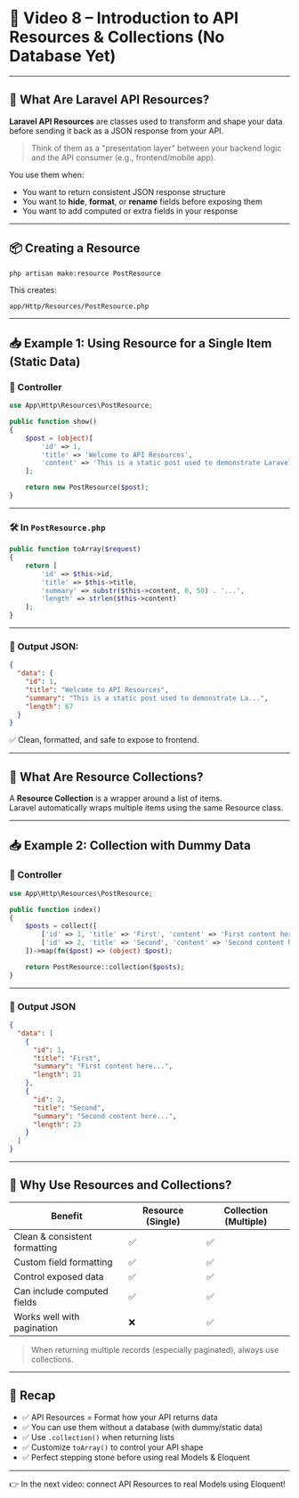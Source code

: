 
# 🎥 Video 8 – Introduction to API Resources & Collections (No Database Yet)

---

## 🧠 What Are Laravel API Resources?

**Laravel API Resources** are classes used to transform and shape your data before sending it back as a JSON response from your API.

> Think of them as a "presentation layer" between your backend logic and the API consumer (e.g., frontend/mobile app).

You use them when:
- You want to return consistent JSON response structure
- You want to **hide**, **format**, or **rename** fields before exposing them
- You want to add computed or extra fields in your response

---

## 📦 Creating a Resource

```bash
php artisan make:resource PostResource
```

This creates:

```
app/Http/Resources/PostResource.php
```

---

## 📥 Example 1: Using Resource for a Single Item (Static Data)

### 📂 Controller

```php
use App\Http\Resources\PostResource;

public function show()
{
    $post = (object)[
        'id' => 1,
        'title' => 'Welcome to API Resources',
        'content' => 'This is a static post used to demonstrate Laravel resources.'
    ];

    return new PostResource($post);
}
```

---

### 🛠️ In `PostResource.php`

```php
public function toArray($request)
{
    return [
        'id' => $this->id,
        'title' => $this->title,
        'summary' => substr($this->content, 0, 50) . '...',
        'length' => strlen($this->content)
    ];
}
```

---

### 🧪 Output JSON:

```json
{
  "data": {
    "id": 1,
    "title": "Welcome to API Resources",
    "summary": "This is a static post used to demonstrate La...",
    "length": 67
  }
}
```

✅ Clean, formatted, and safe to expose to frontend.

---

## 🔁 What Are Resource Collections?

A **Resource Collection** is a wrapper around a list of items.  
Laravel automatically wraps multiple items using the same Resource class.

---

## 📥 Example 2: Collection with Dummy Data

### 📂 Controller

```php
use App\Http\Resources\PostResource;

public function index()
{
    $posts = collect([
        ['id' => 1, 'title' => 'First', 'content' => 'First content here...'],
        ['id' => 2, 'title' => 'Second', 'content' => 'Second content here...']
    ])->map(fn($post) => (object) $post);

    return PostResource::collection($posts);
}
```

---

### 🧪 Output JSON

```json
{
  "data": [
    {
      "id": 1,
      "title": "First",
      "summary": "First content here...",
      "length": 21
    },
    {
      "id": 2,
      "title": "Second",
      "summary": "Second content here...",
      "length": 23
    }
  ]
}
```

---

## 🤔 Why Use Resources and Collections?

| Benefit                          | Resource (Single) | Collection (Multiple) |
|----------------------------------|-------------------|------------------------|
| Clean & consistent formatting    | ✅                | ✅                     |
| Custom field formatting          | ✅                | ✅                     |
| Control exposed data             | ✅                | ✅                     |
| Can include computed fields      | ✅                | ✅                     |
| Works well with pagination       | ❌                | ✅                     |

> When returning multiple records (especially paginated), always use collections.

---

## 📝 Recap

- ✅ API Resources = Format how your API returns data
- ✅ You can use them without a database (with dummy/static data)
- ✅ Use `.collection()` when returning lists
- ✅ Customize `toArray()` to control your API shape
- ✅ Perfect stepping stone before using real Models & Eloquent

---

👉 In the next video: connect API Resources to real Models using Eloquent!

